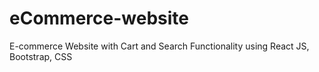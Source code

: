 # eCommerce-website
E-commerce Website with Cart and Search Functionality using React JS, Bootstrap, CSS
